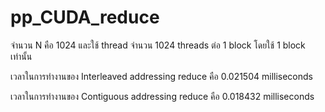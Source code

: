 # pp_CUDA_reduce

จำนวน N คือ 1024 และใช้ thread จำนวน 1024 threads ต่อ 1 block โดยใช้ 1 block เท่านั้น

เวลาในการทำงานของ Interleaved addressing reduce คือ 0.021504 milliseconds

เวลาในการทำงานของ Contiguous addressing reduce คือ 0.018432 milliseconds
